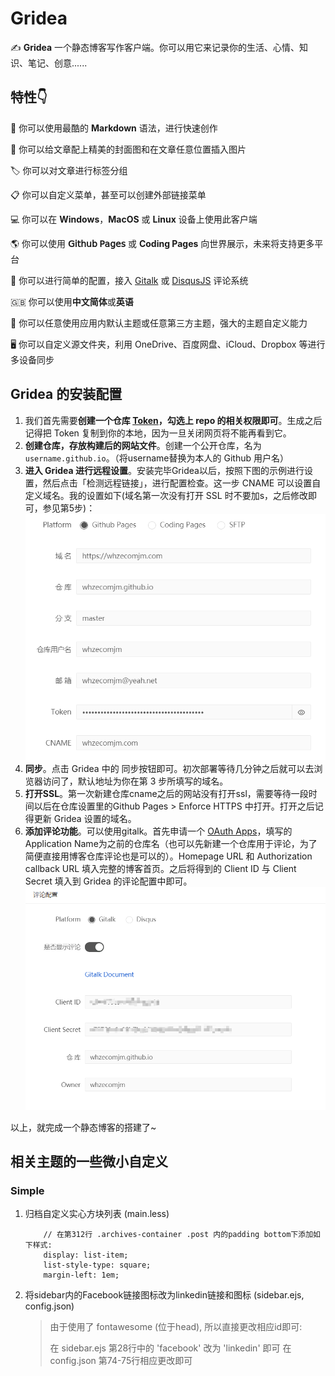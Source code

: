 #  Gridea 

✍️ **Gridea** 一个静态博客写作客户端。你可以用它来记录你的生活、心情、知识、笔记、创意......

## 特性👇

📝 你可以使用最酷的 **Markdown** 语法，进行快速创作

🌉 你可以给文章配上精美的封面图和在文章任意位置插入图片

🏷️ 你可以对文章进行标签分组

📋 你可以自定义菜单，甚至可以创建外部链接菜单

💻 你可以在 **Windows**，**MacOS** 或 **Linux** 设备上使用此客户端

🌎 你可以使用 **𝖦𝗂𝗍𝗁𝗎𝖻 𝖯𝖺𝗀𝖾𝗌** 或 **Coding Pages** 向世界展示，未来将支持更多平台

💬 你可以进行简单的配置，接入 [Gitalk](https://github.com/gitalk/gitalk) 或 [DisqusJS](https://github.com/SukkaW/DisqusJS) 评论系统

🇬🇧 你可以使用**中文简体**或**英语**

🌁 你可以任意使用应用内默认主题或任意第三方主题，强大的主题自定义能力

🖥 你可以自定义源文件夹，利用 OneDrive、百度网盘、iCloud、Dropbox 等进行多设备同步



## Gridea 的安装配置

1. 我们首先需要**创建一个仓库 [Token](https://github.com/settings/tokens)，勾选上 repo 的相关权限即可**。生成之后记得把 Token 复制到你的本地，因为一旦关闭网页将不能再看到它。
2. **创建仓库，存放构建后的网站文件**。创建一个公开仓库，名为 `username.github.io`。（将username替换为本人的 Github 用户名）
3. **进入 Gridea 进行远程设置**。安装完毕Gridea以后，按照下图的示例进行设置，然后点击「检测远程链接」，进行配置检查。这一步 CNAME 可以设置自定义域名。我的设置如下(域名第一次没有打开 SSL 时不要加s，之后修改即可，参见第5步)：
   ![](Gridea-1.png)
4. **同步**。点击 Gridea 中的 同步按钮即可。初次部署等待几分钟之后就可以去浏览器访问了，默认地址为你在第 3 步所填写的域名。
5. **打开SSL**。第一次新建仓库cname之后的网站没有打开ssl，需要等待一段时间以后在仓库设置里的Github Pages > Enforce HTTPS  中打开。打开之后记得更新 Gridea 设置的域名。
6. **添加评论功能**。可以使用gitalk。首先申请一个 [OAuth Apps](https://github.com/settings/developers)，填写的Application Name为之前的仓库名（也可以先新建一个仓库用于评论，为了简便直接用博客仓库评论也是可以的）。Homepage URL 和 Authorization callback URL 填入完整的博客首页。之后将得到的 Client ID 与 Client Secret 填入到 Gridea 的评论配置中即可。
   ![Gridea-2](Gridea-2.png)

以上，就完成一个静态博客的搭建了~



## 相关主题的一些微小自定义

### Simple

1. 归档自定义实心方块列表 (main.less)

   ```less
       // 在第312行 .archives-container .post 内的padding bottom下添加如下样式:
       display: list-item;
       list-style-type: square;
       margin-left: 1em;
   ```

2. 将sidebar内的Facebook链接图标改为linkedin链接和图标 (sidebar.ejs, config.json)

   > 由于使用了 fontawesome (位于head), 所以直接更改相应id即可:
   >
   > 在 sidebar.ejs 第28行中的 'facebook' 改为 'linkedin' 即可
   > 在 config.json 第74-75行相应更改即可

   

   